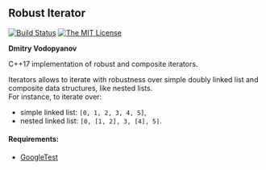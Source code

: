 ## Robust Iterator
[![Build Status](https://travis-ci.org/dmitryvodop/robust_iterator.svg?branch=master)](https://travis-ci.org/dmitryvodop/robust_iterator)
[![The MIT License](https://img.shields.io/github/license/mashape/apistatus.svg)](LICENSE)


**Dmitry Vodopyanov**

C++17 implementation of robust and composite iterators.  

Iterators allows to iterate with robustness over simple doubly linked list and composite data structures, like nested lists.  
For instance, to iterate over: 

- simple linked list: ```[0, 1, 2, 3, 4, 5]```,
- nested linked list: ```[0, [1, 2], 3, [4], 5]```.

#### Requirements:

- [GoogleTest](https://github.com/google/googletest)
